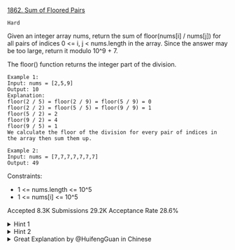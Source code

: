 [1862. Sum of Floored Pairs](https://leetcode.com/problems/sum-of-floored-pairs/)

`Hard`

Given an integer array nums, return the sum of floor(nums[i] / nums[j]) for all pairs of indices 0 <= i, j < nums.length in the array. Since the answer may be too large, return it modulo 10^9 + 7.

The floor() function returns the integer part of the division.

```
Example 1:
Input: nums = [2,5,9]
Output: 10
Explanation:
floor(2 / 5) = floor(2 / 9) = floor(5 / 9) = 0
floor(2 / 2) = floor(5 / 5) = floor(9 / 9) = 1
floor(5 / 2) = 2
floor(9 / 2) = 4
floor(9 / 5) = 1
We calculate the floor of the division for every pair of indices in the array then sum them up.

Example 2:
Input: nums = [7,7,7,7,7,7,7]
Output: 49
``` 

Constraints:

- 1 <= nums.length <= 10^5
- 1 <= nums[i] <= 10^5

Accepted
8.3K
Submissions
29.2K
Acceptance Rate
28.6%

<details>
<summary>Hint 1</summary>

Find the frequency (number of occurrences) of all elements in the array.

</details>
<details>
<summary>Hint 2</summary>

For each element, iterate through its multiples and multiply frequencies to find the answer.

</details>
<details>
<summary>Great Explanation by @HuifengGuan in Chinese</summary>

[Youtube Video](https://www.youtube.com/watch?v=OM6oph-bDhE&ab_channel=HuifengGuan)

</details>
